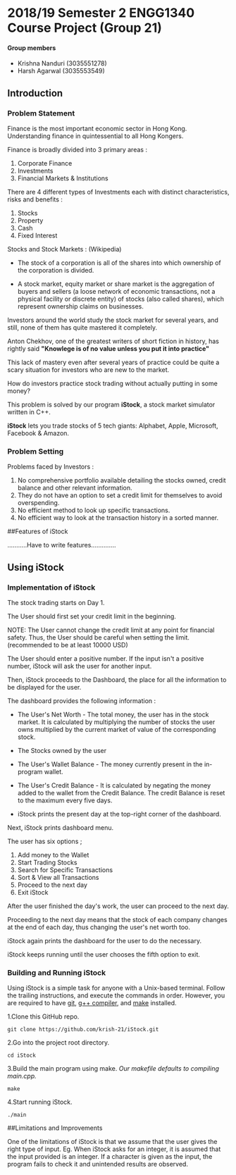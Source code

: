 # 2018/19 Semester 2 ENGG1340 Course Project (Group 21)

#### Group members
- Krishna Nanduri (3035551278)
- Harsh Agarwal (3035553549)


## Introduction


### Problem Statement

Finance is the most important economic sector in Hong Kong. Understanding finance in quintessential to all Hong Kongers.

Finance is broadly divided into 3 primary areas :

1. Corporate Finance
2. Investments
3. Financial Markets & Institutions


There are 4 different types of Investments each with distinct characteristics, risks and benefits :

1. Stocks
2. Property
3. Cash
4. Fixed Interest


Stocks and Stock Markets : (Wikipedia)

- The stock of a corporation is all of the shares into which ownership of the corporation is divided.

- A stock market, equity market or share market is the aggregation of buyers and sellers (a loose network of economic transactions, not a physical facility or discrete entity) of stocks (also called shares), which represent ownership claims on businesses.


Investors around the world study the stock market for several years, and still, none of them has quite mastered it completely.

Anton Chekhov, one of the greatest writers of short fiction in history, has rightly said **"Knowlege is of no value unless you put it into practice"**


This lack of mastery even after several years of practice could be quite a scary situation for investors who are new to the market.

How do investors practice stock trading without actually putting in some money?

This problem is solved by our program **iStock**, a stock market simulator written in C++.

**iStock** lets you trade stocks of 5 tech giants: Alphabet, Apple, Microsoft, Facebook & Amazon.


### Problem Setting

Problems faced by Investors :

1. No comprehensive portfolio available detailing the stocks owned, credit balance and other relevant information.
2. They do not have an option to set a credit limit for themselves to avoid overspending.
3. No efficient method to look up specific transactions.
4. No efficient way to look at the transaction history in a sorted manner.


##Features of iStock

...........Have to write features..............


## Using iStock


### Implementation of iStock

The stock trading starts on Day 1. 

The User should first set your credit limit in the beginning. 

NOTE: The User cannot change the credit limit at any point for financial safety. Thus, the User should be careful when setting the limit. (recommended  to be at least 10000 USD)

The User should enter a positive number. If the input isn't a positive number, iStock will ask the user for another input.

Then, iStock proceeds to the Dashboard, the place for all the information to be displayed for the user.

The dashboard provides the following information :

- The User's Net Worth - The total money, the user has in the stock market. It is calculated by multiplying the number of stocks the user owns multiplied by the current market of value of the corresponding stock.

- The Stocks owned by the user

- The User's Wallet Balance - The money currently present in the in-program wallet.

- The User's Credit Balance - It is calculated by negating the money added to the wallet from the Credit Balance. The credit Balance is reset to the maximum every five days.

- iStock prints the present day at the top-right corner of the dashboard.

Next, iStock prints dashboard menu.

The user has six options ;

1. Add money to the Wallet
2. Start Trading Stocks
3. Search for Specific Transactions
4. Sort & View all Transactions
4. Proceed to the next day
5. Exit iStock


After the user finished the day's work, the user can proceed to the next day.

Proceeding to the next day means that the stock of each company changes at the end of each day, thus changing the user's net worth too.

iStock again prints the dashboard for the user to do the necessary.

iStock keeps running until the user chooses the fifth option to exit.



### Building and Running iStock

Using iStock is a simple task for anyone with a Unix-based terminal. Follow the trailing instructions, and execute the commands in order. 
However, you are required to have [git](https://www.atlassian.com/git/tutorials/install-git), [g++ compiler](https://www.cs.odu.edu/~zeil/cs250PreTest/latest/Public/installingACompiler/), and [make](https://www.gnu.org/software/make/) installed.


1.Clone this GitHub repo.

`git clone https://github.com/krish-21/iStock.git`

2.Go into the project root directory.

`cd iStock`

3.Build the main program using make. *Our makefile defaults to compiling main.cpp.*

`make`

4.Start running iStock.

`./main`


##Limitations and Improvements

One of the limitations of iStock is that we assume that the user gives the right type of input. Eg. When iStock asks for an integer, it is assumed that the input provided is an integer. 
If a character is given as the input, the program fails to check it and unintended results are observed.
